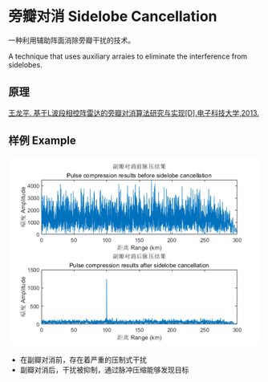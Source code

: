 # 旁瓣对消 Sidelobe Cancellation

一种利用辅助阵面消除旁瓣干扰的技术。

A technique that uses auxiliary arraies to eliminate the interference from sidelobes.

## 原理
[王龙平. 基于L波段相控阵雷达的旁瓣对消算法研究与实现[D].电子科技大学,2013.](https://oversea.cnki.net/KCMS/detail/detail.aspx?dbcode=CMFD&dbname=CMFD201401&filename=1013334486.nh&uniplatform=OVERSEA&v=7OBr8ODs0h8uv-8EiMEosluUI_oLp3uRylocPVN2bDIl2RkfBC_7ysdNyClBSHTL)


## 样例 Example

![SidelobeCancellation](./image/Example_SidelobeCancellation.png)
* 在副瓣对消前，存在着严重的压制式干扰
* 副瓣对消后，干扰被抑制，通过脉冲压缩能够发现目标
